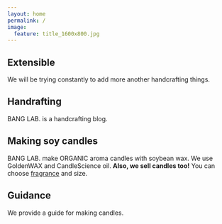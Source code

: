 ```yaml
---
layout: home
permalink: /
image:
  feature: title_1600x800.jpg
---
```


<div class="tiles">

<div class="tile">
  <h2 class="post-title">Extensible</h2>
  <p class="post-excerpt">We will be trying constantly to add more another handcrafting things. </p>
</div><!-- /.tile -->

<div class="tile">
  <h2 class="post-title">Handrafting</h2>
  <p class="post-excerpt">BANG LAB. is a handcrafting blog. </p>
</div><!-- /.tile -->

<div class="tile">
  <h2 class="post-title">Making soy candles</h2>
  <p class="post-excerpt">BANG LAB. make ORGANIC aroma candles with soybean wax. We use GoldenWAX and CandleScience oil. <b>Also, we sell candles too!</b> You can choose <a href="http://www.banglab.com/articles/fragrance-for-candles/">fragrance</a> and size. </p>
</div><!-- /.tile -->

<div class="tile">
  <h2 class="post-title">Guidance</h2>
  <p class="post-excerpt">We provide a guide for making candles.</p>
</div><!-- /.tile -->



</div><!-- /.tiles -->